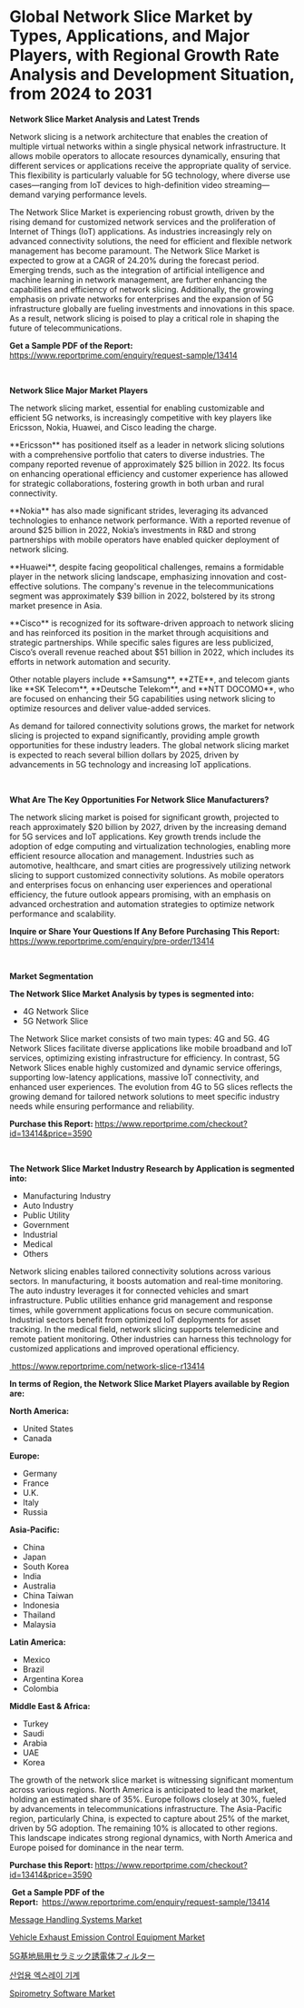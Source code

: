 <p><h1>Global Network Slice Market by Types, Applications, and Major Players, with Regional Growth Rate Analysis and Development Situation, from 2024 to 2031</h1></p><p><strong>Network Slice Market Analysis and Latest Trends</strong></p>
<p><p>Network slicing is a network architecture that enables the creation of multiple virtual networks within a single physical network infrastructure. It allows mobile operators to allocate resources dynamically, ensuring that different services or applications receive the appropriate quality of service. This flexibility is particularly valuable for 5G technology, where diverse use cases—ranging from IoT devices to high-definition video streaming—demand varying performance levels.</p><p>The Network Slice Market is experiencing robust growth, driven by the rising demand for customized network services and the proliferation of Internet of Things (IoT) applications. As industries increasingly rely on advanced connectivity solutions, the need for efficient and flexible network management has become paramount. The Network Slice Market is expected to grow at a CAGR of 24.20% during the forecast period. Emerging trends, such as the integration of artificial intelligence and machine learning in network management, are further enhancing the capabilities and efficiency of network slicing. Additionally, the growing emphasis on private networks for enterprises and the expansion of 5G infrastructure globally are fueling investments and innovations in this space. As a result, network slicing is poised to play a critical role in shaping the future of telecommunications.</p></p>
<p><strong>Get a Sample PDF of the Report:&nbsp;</strong> <a href="https://www.reportprime.com/enquiry/request-sample/13414">https://www.reportprime.com/enquiry/request-sample/13414</a></p>
<p>&nbsp;</p>
<p><strong>Network Slice Major Market Players</strong></p>
<p><p>The network slicing market, essential for enabling customizable and efficient 5G networks, is increasingly competitive with key players like Ericsson, Nokia, Huawei, and Cisco leading the charge. </p><p>**Ericsson** has positioned itself as a leader in network slicing solutions with a comprehensive portfolio that caters to diverse industries. The company reported revenue of approximately $25 billion in 2022. Its focus on enhancing operational efficiency and customer experience has allowed for strategic collaborations, fostering growth in both urban and rural connectivity.</p><p>**Nokia** has also made significant strides, leveraging its advanced technologies to enhance network performance. With a reported revenue of around $25 billion in 2022, Nokia’s investments in R&D and strong partnerships with mobile operators have enabled quicker deployment of network slicing.</p><p>**Huawei**, despite facing geopolitical challenges, remains a formidable player in the network slicing landscape, emphasizing innovation and cost-effective solutions. The company's revenue in the telecommunications segment was approximately $39 billion in 2022, bolstered by its strong market presence in Asia.</p><p>**Cisco** is recognized for its software-driven approach to network slicing and has reinforced its position in the market through acquisitions and strategic partnerships. While specific sales figures are less publicized, Cisco’s overall revenue reached about $51 billion in 2022, which includes its efforts in network automation and security.</p><p>Other notable players include **Samsung**, **ZTE**, and telecom giants like **SK Telecom**, **Deutsche Telekom**, and **NTT DOCOMO**, who are focused on enhancing their 5G capabilities using network slicing to optimize resources and deliver value-added services.</p><p>As demand for tailored connectivity solutions grows, the market for network slicing is projected to expand significantly, providing ample growth opportunities for these industry leaders. The global network slicing market is expected to reach several billion dollars by 2025, driven by advancements in 5G technology and increasing IoT applications.</p></p>
<p>&nbsp;</p>
<p><strong>What Are The Key Opportunities For Network Slice Manufacturers?</strong></p>
<p><p>The network slicing market is poised for significant growth, projected to reach approximately $20 billion by 2027, driven by the increasing demand for 5G services and IoT applications. Key growth trends include the adoption of edge computing and virtualization technologies, enabling more efficient resource allocation and management. Industries such as automotive, healthcare, and smart cities are progressively utilizing network slicing to support customized connectivity solutions. As mobile operators and enterprises focus on enhancing user experiences and operational efficiency, the future outlook appears promising, with an emphasis on advanced orchestration and automation strategies to optimize network performance and scalability.</p></p>
<p><strong>Inquire or Share Your Questions If Any Before Purchasing This Report:</strong> <a href="https://www.reportprime.com/enquiry/pre-order/13414">https://www.reportprime.com/enquiry/pre-order/13414</a></p>
<p>&nbsp;</p>
<p><strong>Market Segmentation</strong></p>
<p><strong>The Network Slice Market Analysis by types is segmented into:</strong></p>
<p><ul><li>4G Network Slice</li><li>5G Network Slice</li></ul></p>
<p><p>The Network Slice market consists of two main types: 4G and 5G. 4G Network Slices facilitate diverse applications like mobile broadband and IoT services, optimizing existing infrastructure for efficiency. In contrast, 5G Network Slices enable highly customized and dynamic service offerings, supporting low-latency applications, massive IoT connectivity, and enhanced user experiences. The evolution from 4G to 5G slices reflects the growing demand for tailored network solutions to meet specific industry needs while ensuring performance and reliability.</p></p>
<p><strong>Purchase this Report:&nbsp;</strong><a href="https://www.reportprime.com/checkout?id=13414&price=3590">https://www.reportprime.com/checkout?id=13414&price=3590</a></p>
<p>&nbsp;</p>
<p><strong>The Network Slice Market Industry Research by Application is segmented into:</strong></p>
<p><ul><li>Manufacturing Industry</li><li>Auto Industry</li><li>Public Utility</li><li>Government</li><li>Industrial</li><li>Medical</li><li>Others</li></ul></p>
<p><p>Network slicing enables tailored connectivity solutions across various sectors. In manufacturing, it boosts automation and real-time monitoring. The auto industry leverages it for connected vehicles and smart infrastructure. Public utilities enhance grid management and response times, while government applications focus on secure communication. Industrial sectors benefit from optimized IoT deployments for asset tracking. In the medical field, network slicing supports telemedicine and remote patient monitoring. Other industries can harness this technology for customized applications and improved operational efficiency.</p></p>
<p><a href="https://www.reportprime.com/network-slice-r13414">&nbsp;https://www.reportprime.com/network-slice-r13414</a></p>
<p><strong>In terms of Region, the Network Slice Market Players available by Region are:</strong></p>
<p>
    <p> <strong> North America: </strong>
        <ul>
            <li>United States</li>
            <li>Canada</li>
        </ul>
        </p> 
    <p> <strong> Europe: </strong>
        <ul>
            <li>Germany</li>
            <li>France</li>
            <li>U.K.</li>
            <li>Italy</li>
            <li>Russia</li>
        </ul>
        </p> 
    <p> <strong> Asia-Pacific: </strong>
        <ul>
            <li>China</li>
            <li>Japan</li>
            <li>South Korea</li>
            <li>India</li>
            <li>Australia</li>
            <li>China Taiwan</li>
            <li>Indonesia</li>
            <li>Thailand</li>
            <li>Malaysia</li>
        </ul>
        </p> 
    <p> <strong> Latin America: </strong>
        <ul>
            <li>Mexico</li>
            <li>Brazil</li>
            <li>Argentina Korea</li>
            <li>Colombia</li>
        </ul>
        </p> 
    <p> <strong> Middle East & Africa: </strong>
        <ul>
            <li>Turkey</li>
            <li>Saudi</li>
            <li>Arabia</li>
            <li>UAE</li>
            <li>Korea</li>
        </ul>
    </p>
    </p>
<p><p>The growth of the network slice market is witnessing significant momentum across various regions. North America is anticipated to lead the market, holding an estimated share of 35%. Europe follows closely at 30%, fueled by advancements in telecommunications infrastructure. The Asia-Pacific region, particularly China, is expected to capture about 25% of the market, driven by 5G adoption. The remaining 10% is allocated to other regions. This landscape indicates strong regional dynamics, with North America and Europe poised for dominance in the near term.</p></p>
<p><strong>Purchase this Report: </strong><a href="https://www.reportprime.com/checkout?id=13414&price=3590">https://www.reportprime.com/checkout?id=13414&price=3590</a></p>
<p>&nbsp;<strong>Get a Sample PDF of the Report:&nbsp;&nbsp;</strong><a href="https://www.reportprime.com/enquiry/request-sample/13414">https://www.reportprime.com/enquiry/request-sample/13414</a></p>
<p><strong></strong></p>
<p><p><a href="https://github.com/MarilynDouglas476/Market-Research-Report-List-1/blob/main/message-handling-systems-market.md">Message Handling Systems Market</a></p><p><a href="https://medium.com/@eliasman59/the-vehicle-exhaust-emission-control-equipment-market-report-analyzes-important-operational-and-0619c656cb16">Vehicle Exhaust Emission Control Equipment Market</a></p><p><a href="https://medium.com/@oswaldheman9gu/ceramic-dielectric-filter-for-5g-base-station-market-%E3%81%AF-%E3%82%B3%E3%82%B9%E3%83%88%E7%AE%A1%E7%90%86%E3%81%A8%E5%8A%B9%E7%8E%87%E5%90%91%E4%B8%8A%E3%82%92%E5%84%AA%E5%85%88%E3%81%97%E3%81%BE%E3%81%99-49366f83cdb5?postPublishedType=initial">5G基地局用セラミック誘電体フィルター</a></p><p><a href="https://medium.com/@lorenzogirl/%EA%B8%80%EB%A1%9C%EB%B2%8C-%EC%82%B0%EC%97%85%EC%9A%A9-x-ray-%EA%B8%B0%EA%B3%84-%EC%8B%9C%EC%9E%A5-%EB%B6%84%EC%84%9D-%EC%A3%BC%EC%9A%94-%EC%8B%9C%EC%9E%A5-%EB%8F%99%ED%96%A5-%EB%B0%8F-%ED%96%A5%ED%9B%84-%EC%A0%84%EB%A7%9D-2024-2031-4e477b05a913?postPublishedType=initial">산업용 엑스레이 기계</a></p><p><a href="https://www.linkedin.com/pulse/spirometry-software-industry-insights-report-analyzing-market-xf2tf?trackingId=yTVIJgKtRPCiGkurRm96mw%3D%3D">Spirometry Software Market</a></p></p>